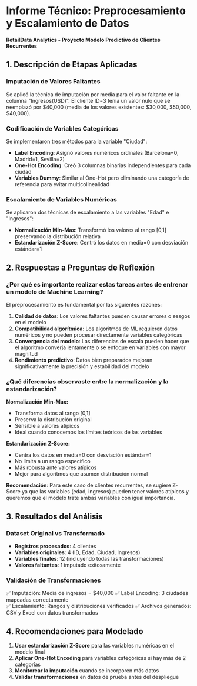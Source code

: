 # Informe Técnico: Preprocesamiento y Escalamiento de Datos
**RetailData Analytics - Proyecto Modelo Predictivo de Clientes Recurrentes**


## 1. Descripción de Etapas Aplicadas

### **Imputación de Valores Faltantes**
Se aplicó la técnica de imputación por media para el valor faltante en la columna "Ingresos(USD)". El cliente ID=3 tenía un valor nulo que se reemplazó por $40,000 (media de los valores existentes: $30,000, $50,000, $40,000).

### **Codificación de Variables Categóricas**
Se implementaron tres métodos para la variable "Ciudad":

- **Label Encoding**: Asignó valores numéricos ordinales (Barcelona=0, Madrid=1, Sevilla=2)
- **One-Hot Encoding**: Creó 3 columnas binarias independientes para cada ciudad
- **Variables Dummy**: Similar al One-Hot pero eliminando una categoría de referencia para evitar multicolinealidad

### **Escalamiento de Variables Numéricas**
Se aplicaron dos técnicas de escalamiento a las variables "Edad" e "Ingresos":

- **Normalización Min-Max**: Transformó los valores al rango [0,1] preservando la distribución relativa
- **Estandarización Z-Score**: Centró los datos en media=0 con desviación estándar=1


## 2. Respuestas a Preguntas de Reflexión

### **¿Por qué es importante realizar estas tareas antes de entrenar un modelo de Machine Learning?**

El preprocesamiento es fundamental por las siguientes razones:

1. **Calidad de datos**: Los valores faltantes pueden causar errores o sesgos en el modelo
2. **Compatibilidad algorítmica**: Los algoritmos de ML requieren datos numéricos y no pueden procesar directamente variables categóricas
3. **Convergencia del modelo**: Las diferencias de escala pueden hacer que el algoritmo converja lentamente o se enfoque en variables con mayor magnitud
4. **Rendimiento predictivo**: Datos bien preparados mejoran significativamente la precisión y estabilidad del modelo

### **¿Qué diferencias observaste entre la normalización y la estandarización?**

**Normalización Min-Max:**
- Transforma datos al rango [0,1]
- Preserva la distribución original
- Sensible a valores atípicos
- Ideal cuando conocemos los límites teóricos de las variables

**Estandarización Z-Score:**
- Centra los datos en media=0 con desviación estándar=1
- No limita a un rango específico
- Más robusta ante valores atípicos
- Mejor para algoritmos que asumen distribución normal

**Recomendación**: Para este caso de clientes recurrentes, se sugiere Z-Score ya que las variables (edad, ingresos) pueden tener valores atípicos y queremos que el modelo trate ambas variables con igual importancia.



## 3. Resultados del Análisis

### **Dataset Original vs Transformado**
- **Registros procesados**: 4 clientes
- **Variables originales**: 4 (ID, Edad, Ciudad, Ingresos)
- **Variables finales**: 12 (incluyendo todas las transformaciones)
- **Valores faltantes**: 1 imputado exitosamente

### **Validación de Transformaciones**
✅ Imputación: Media de ingresos = $40,000
✅ Label Encoding: 3 ciudades mapeadas correctamente  
✅ Escalamiento: Rangos y distribuciones verificados
✅ Archivos generados: CSV y Excel con datos transformados



## 4. Recomendaciones para Modelado

1. **Usar estandarización Z-Score** para las variables numéricas en el modelo final
2. **Aplicar One-Hot Encoding** para variables categóricas si hay más de 2 categorías
3. **Monitorear la imputación** cuando se incorporen más datos
4. **Validar transformaciones** en datos de prueba antes del despliegue

